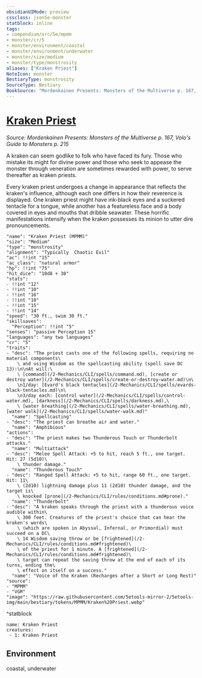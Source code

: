 ```yaml
---
obsidianUIMode: preview
cssclass: json5e-monster
statblock: inline
tags:
- compendium/src/5e/mpmm
- monster/cr/5
- monster/environment/coastal
- monster/environment/underwater
- monster/size/medium
- monster/type/monstrosity
aliases: ["Kraken Priest"]
NoteIcon: monster
BestiaryType: monstrosity
SourceType: Bestiary
BookSource: "Mordenkainen Presents: Monsters of the Multiverse p. 167, Volo's Guide to Monsters p. 215"
---
```

# [Kraken Priest](2-Mechanics/CLI/bestiary/monstrosity/kraken-priest-mpmm.md)
*Source: Mordenkainen Presents: Monsters of the Multiverse p. 167, Volo's Guide to Monsters p. 215*  

A kraken can seem godlike to folk who have faced its fury. Those who mistake its might for divine power and those who seek to appease the monster through veneration are sometimes rewarded with power, to serve thereafter as kraken priests.

Every kraken priest undergoes a change in appearance that reflects the kraken's influence, although each one differs in how their reverence is displayed. One kraken priest might have ink-black eyes and a suckered tentacle for a tongue, while another has a featureless face and a body covered in eyes and mouths that dribble seawater. These horrific manifestations intensify when the kraken possesses its minion to utter dire pronouncements.

```statblock
"name": "Kraken Priest (MPMM)"
"size": "Medium"
"type": "monstrosity"
"alignment": "Typically  Chaotic Evil"
"ac": !!int "15"
"ac_class": "natural armor"
"hp": !!int "75"
"hit_dice": "10d8 + 30"
"stats":
- !!int "12"
- !!int "10"
- !!int "16"
- !!int "10"
- !!int "15"
- !!int "14"
"speed": "30 ft., swim 30 ft."
"skillsaves":
  "Perception": !!int "5"
"senses": "passive Perception 15"
"languages": "any two languages"
"cr": "5"
"traits":
- "desc": "The priest casts one of the following spells, requiring no material components\
    \ and using Wisdom as the spellcasting ability (spell save DC 13):\n\nAt will:\
    \ [command](/2-Mechanics/CLI/spells/command.md), [create or destroy water](/2-Mechanics/CLI/spells/create-or-destroy-water.md)\n\
    \n1/day: [Evard's black tentacles](/2-Mechanics/CLI/spells/evards-black-tentacles.md)\n\
    \n3/day each: [control water](/2-Mechanics/CLI/spells/control-water.md), [darkness](/2-Mechanics/CLI/spells/darkness.md),\
    \ [water breathing](/2-Mechanics/CLI/spells/water-breathing.md), [water walk](/2-Mechanics/CLI/spells/water-walk.md)"
  "name": "Spellcasting"
- "desc": "The priest can breathe air and water."
  "name": "Amphibious"
"actions":
- "desc": "The priest makes two Thunderous Touch or Thunderbolt attacks."
  "name": "Multiattack"
- "desc": "Melee Spell Attack: +5 to hit, reach 5 ft., one target. Hit: 27 (5d10)\
    \ thunder damage."
  "name": "Thunderous Touch"
- "desc": "Ranged Spell Attack: +5 to hit, range 60 ft., one target. Hit: 11\
    \ (2d10) lightning damage plus 11 (2d10) thunder damage, and the target is\
    \ knocked [prone](/2-Mechanics/CLI/rules/conditions.md#prone)."
  "name": "Thunderbolt"
- "desc": "A kraken speaks through the priest with a thunderous voice audible within\
    \ 300 feet. Creatures of the priest's choice that can hear the kraken's words\
    \ (which are spoken in Abyssal, Infernal, or Primordial) must succeed on a DC\
    \ 14 Wisdom saving throw or be [frightened](/2-Mechanics/CLI/rules/conditions.md#frightened)\
    \ of the priest for 1 minute. A [frightened](/2-Mechanics/CLI/rules/conditions.md#frightened)\
    \ target can repeat the saving throw at the end of each of its turns, ending the\
    \ effect on itself on a success."
  "name": "Voice of the Kraken (Recharges after a Short or Long Rest)"
"source":
- "MPMM"
- "VGM"
"image": "https://raw.githubusercontent.com/5etools-mirror-2/5etools-img/main/bestiary/tokens/MPMM/Kraken%20Priest.webp"
```
^statblock

```encounter-table
name: Kraken Priest
creatures:
 - 1: Kraken Priest
```

## Environment

coastal, underwater